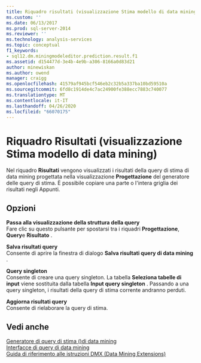 ```yaml
---
title: Riquadro risultati (visualizzazione Stima modello di data mining) | Microsoft Docs
ms.custom: ''
ms.date: 06/13/2017
ms.prod: sql-server-2014
ms.reviewer: ''
ms.technology: analysis-services
ms.topic: conceptual
f1_keywords:
- sql12.dm.miningmodeleditor.prediction.result.f1
ms.assetid: d154477d-3e4b-4e9b-a306-8166a0d83d21
author: minewiskan
ms.author: owend
manager: craigg
ms.openlocfilehash: 41579af945bcf546eb2c32b5a337ba10bd59510a
ms.sourcegitcommit: 6fd8c1914de4c7ac24900fe388ecc7883c740077
ms.translationtype: MT
ms.contentlocale: it-IT
ms.lasthandoff: 04/26/2020
ms.locfileid: "66070175"
---
```

# <a name="result-pane-mining-model-prediction-view"></a>Riquadro Risultati (visualizzazione Stima modello di data mining)
  Nel riquadro **Risultati** vengono visualizzati i risultati della query di stima di data mining progettata nella visualizzazione **Progettazione** del generatore delle query di stima. È possibile copiare una parte o l'intera griglia dei risultati negli Appunti.  
  
## <a name="options"></a>Opzioni  
 **Passa alla visualizzazione della struttura della query**  
 Fare clic su questo pulsante per spostarsi tra i riquadri **Progettazione**, **Query**e **Risultato** .  
  
 **Salva risultati query**  
 Consente di aprire la finestra di dialogo **Salva risultati query di data mining** .  
  
 **Query singleton**  
 Consente di creare una query singleton. La tabella **Seleziona tabelle di input** viene sostituita dalla tabella **Input query singleton** . Passando a una query singleton, i risultati della query di stima corrente andranno perduti.  
  
 **Aggiorna risultati query**  
 Consente di rielaborare la query di stima.  
  
## <a name="see-also"></a>Vedi anche  
 [Generatore di query di stima &#40;&#41;di data mining](prediction-query-builder-data-mining.md)   
 [Interfacce di query di data mining](data-mining/data-mining-query-tools.md)   
 [Guida di riferimento alle istruzioni DMX &#40;Data Mining Extensions&#41;](/sql/dmx/data-mining-extensions-dmx-statements)  
  
  
